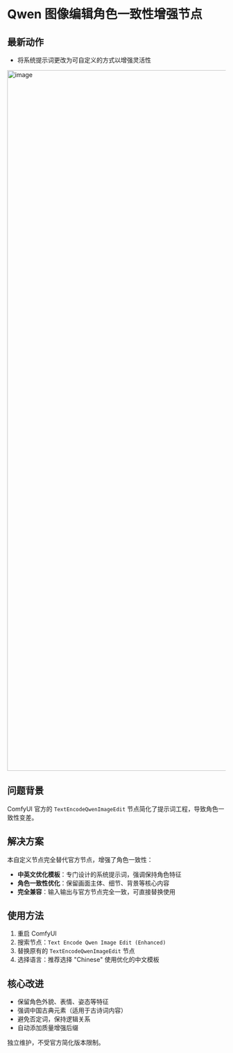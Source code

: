# Qwen 图像编辑角色一致性增强节点


## 最新动作
- 将系统提示词更改为可自定义的方式以增强灵活性

<img width="2172" height="1614" alt="image" src="https://github.com/user-attachments/assets/221e0e7a-4c62-42f6-92e3-6a76beb00cfe" />


## 问题背景

ComfyUI 官方的 `TextEncodeQwenImageEdit` 节点简化了提示词工程，导致角色一致性变差。

## 解决方案

本自定义节点完全替代官方节点，增强了角色一致性：

- **中英文优化模板**：专门设计的系统提示词，强调保持角色特征
- **角色一致性优化**：保留画面主体、细节、背景等核心内容
- **完全兼容**：输入输出与官方节点完全一致，可直接替换使用

## 使用方法

1. 重启 ComfyUI
2. 搜索节点：`Text Encode Qwen Image Edit (Enhanced)`
3. 替换原有的 `TextEncodeQwenImageEdit` 节点
4. 选择语言：推荐选择 "Chinese" 使用优化的中文模板

## 核心改进

- 保留角色外貌、表情、姿态等特征
- 强调中国古典元素（适用于古诗词内容）
- 避免否定词，保持逻辑关系
- 自动添加质量增强后缀

独立维护，不受官方简化版本限制。
